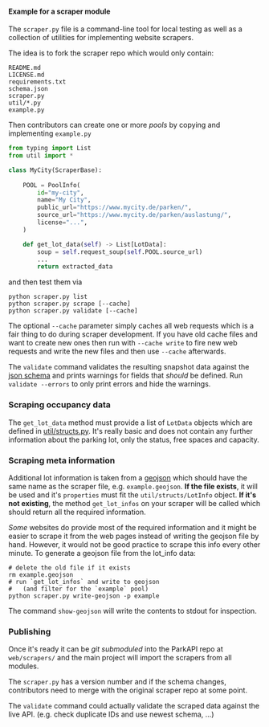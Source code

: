 #### Example for a scraper module

The `scraper.py` file is a command-line tool for local testing as well
as a collection of utilities for implementing
website scrapers.

The idea is to fork the scraper repo which would only contain:
    
    README.md
    LICENSE.md
    requirements.txt
    schema.json
    scraper.py
    util/*.py
    example.py 
    
    
Then contributors can create one or more *pools* by copying and implementing `example.py` 

```python
from typing import List
from util import *

class MyCity(ScraperBase):
    
    POOL = PoolInfo(
        id="my-city",
        name="My City",
        public_url="https://www.mycity.de/parken/",
        source_url="https://www.mycity.de/parken/auslastung/",
        license="...",
    )

    def get_lot_data(self) -> List[LotData]:
        soup = self.request_soup(self.POOL.source_url)
        ...
        return extracted_data
```

and then test them via

```
python scraper.py list
python scraper.py scrape [--cache]
python scraper.py validate [--cache]
```

The optional `--cache` parameter simply caches all web requests which is a fair thing to do
during scraper development. If you have old cache files and want to create new ones
then run with `--cache write` to fire new web requests and write the new files and then
use `--cache` afterwards.

The `validate` command validates the resulting snapshot data against the 
[json schema](schema.json) and prints warnings for fields that *should* be defined.
Run `validate --errors` to only print errors and hide the warnings. 


### Scraping occupancy data

The `get_lot_data` method must provide a list of `LotData` objects which 
are defined in [util/structs.py](util/structs.py). It's really basic and does not contain
any further information about the parking lot, only the status, free spaces and capacity.


### Scraping meta information

Additional lot information is taken from a [geojson](https://geojson.org/) which 
should have the same name as the scraper file, e.g. `example.geojson`. **If the file
exists**, it will be used and it's `properties` must fit the `util/structs/LotInfo` object.
**If it's not existing**, the method `get_lot_infos` on your scraper will be called which
should return all the required information. 

*Some* websites do provide most of the required information and it might be easier to
scrape it from the web pages instead of writing the geojson file by hand. However, it
would not be good practice to scrape this info every other minute. To generate a 
geojson file from the lot_info data:

```shell script
# delete the old file if it exists
rm example.geojson  
# run `get_lot_infos` and write to geojson 
#   (and filter for the `example` pool) 
python scraper.py write-geojson -p example
``` 

The command `show-geojson` will write the contents to stdout for inspection.


### Publishing

Once it's ready it can be *git submoduled* into the ParkAPI repo at `web/scrapers/`
and the main project will import the scrapers from all modules.

The `scraper.py` has a version number and if the schema changes, contributors 
need to merge with the original scraper repo at some point.

The `validate` command could actually validate the scraped data against the live API.
(e.g. check duplicate IDs and use newest schema, ...)

